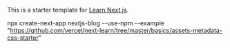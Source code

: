 This is a starter template for [Learn Next.js](https://nextjs.org/learn).

npx create-next-app nextjs-blog --use-npm --example "https://github.com/vercel/next-learn/tree/master/basics/assets-metadata-css-starter"

